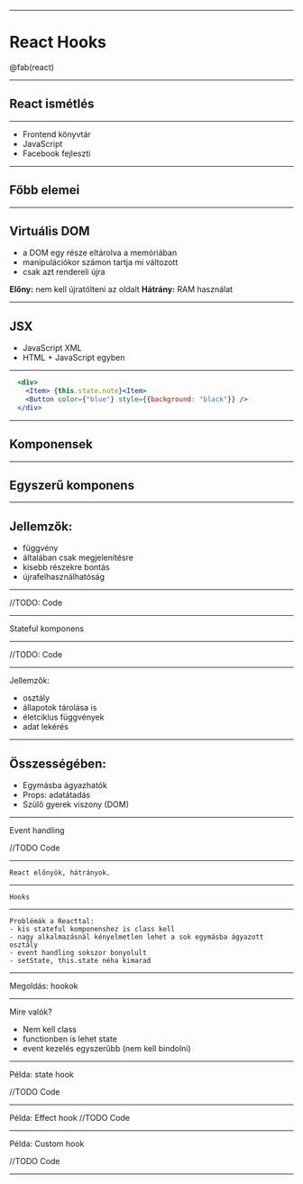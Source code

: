 
---

# React Hooks

@fab(react)

---

## React ismétlés

---

- Frontend könyvtár
- JavaScript
- Facebook fejleszti

---

## Főbb elemei

---

## Virtuális DOM

- a DOM egy része eltárolva a memóriában
- manipulációkor számon tartja mi változott
- csak azt rendereli újra

**Előny:** nem kell újratölteni az oldalt
**Hátrány:** RAM használat

---

## JSX

- JavaScript XML
- HTML + JavaScript egyben

---

```jsx
  <div>
    <Item> {this.state.note}<Item>
    <Button color={"blue"} style={{background: "black"}} />
  </div>
```

---

  ## Komponensek

---

  ## Egyszerű komponens

---

  ## Jellemzők:
  - függvény
  - általában csak megjelenítésre
  - kisebb részekre bontás
  - újrafelhasználhatóság

---

//TODO: Code

---

  Stateful komponens

---

//TODO: Code

---

  Jellemzők:
  - osztály
  - állapotok tárolása is
  - életciklus függvények
  - adat lekérés

---

  ## Összességében:

  - Egymásba ágyazhatók
  - Props: adatátadás
  - Szülő gyerek viszony (DOM)

---

  Event handling

  //TODO Code

---

    React előnyök, hátrányok.

---

    Hooks

---

    Problémák a Reacttal:
    - kis stateful komponenshez is class kell
    - nagy alkalmazásnál kényelmetlen lehet a sok egymásba ágyazott osztály
    - event handling sokszor bonyolult
    - setState, this.state néha kimarad

---

  Megoldás: hookok

---

  Mire valók?

  - Nem kell class
  - functionben is lehet state
  - event kezelés egyszerűbb (nem kell bindolni)

---

  Példa: state hook

  //TODO Code

---

  Példa: Effect hook
  //TODO Code

---

Példa: Custom hook

//TODO Code

---
